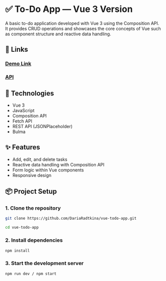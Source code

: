 # ✅ To-Do App — Vue 3 Version
A basic to-do application developed with Vue 3 using the Composition API. It provides CRUD operations and showcases the core concepts of Vue such as component structure and reactive data handling.

## 🔗 Links
### [Demo Link](https://dariaradtkina.github.io/vue-todo-app/)
### [API](https://mate-academy.github.io/fe-students-api/)

## 🔧 Technologies

- Vue 3
- JavaScript
- Composition API
- Fetch API
- REST API (JSONPlaceholder)
- Bulma

## ✨ Features

- Add, edit, and delete tasks
- Reactive data handling with Composition API
- Form logic within Vue components
- Responsive design

## 📦 Project Setup
### 1. Clone the repository
```bash
git clone https://github.com/DariaRadtkina/vue-todo-app.git
```
```bash
cd vue-todo-app
```
### 2. Install dependencies
```bash
npm install
```
### 3. Start the development server
```bash
npm run dev / npm start
```